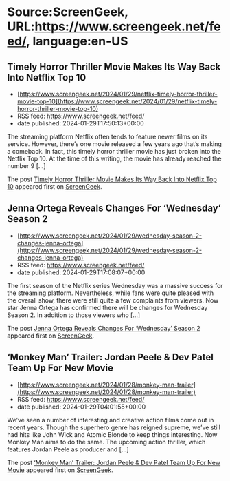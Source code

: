 # Source:ScreenGeek, URL:https://www.screengeek.net/feed/, language:en-US

## Timely Horror Thriller Movie Makes Its Way Back Into Netflix Top 10
 - [https://www.screengeek.net/2024/01/29/netflix-timely-horror-thriller-movie-top-10](https://www.screengeek.net/2024/01/29/netflix-timely-horror-thriller-movie-top-10)
 - RSS feed: https://www.screengeek.net/feed/
 - date published: 2024-01-29T17:50:13+00:00

<p>The streaming platform Netflix often tends to feature newer films on its service. However, there&#8217;s one movie released a few years ago that&#8217;s making a comeback. In fact, this timely horror thriller movie has just broken into the Netflix Top 10. At the time of this writing, the movie has already reached the number 9 [...]</p>
<p>The post <a href="https://www.screengeek.net/2024/01/29/netflix-timely-horror-thriller-movie-top-10/">Timely Horror Thriller Movie Makes Its Way Back Into Netflix Top 10</a> appeared first on <a href="https://www.screengeek.net">ScreenGeek</a>.</p>

## Jenna Ortega Reveals Changes For ‘Wednesday’ Season 2
 - [https://www.screengeek.net/2024/01/29/wednesday-season-2-changes-jenna-ortega](https://www.screengeek.net/2024/01/29/wednesday-season-2-changes-jenna-ortega)
 - RSS feed: https://www.screengeek.net/feed/
 - date published: 2024-01-29T17:08:07+00:00

<p>The first season of the Netflix series Wednesday was a massive success for the streaming platform. Nevertheless, while fans were quite pleased with the overall show, there were still quite a few complaints from viewers. Now star Jenna Ortega has confirmed there will be changes for Wednesday Season 2. In addition to those viewers who [...]</p>
<p>The post <a href="https://www.screengeek.net/2024/01/29/wednesday-season-2-changes-jenna-ortega/">Jenna Ortega Reveals Changes For &#8216;Wednesday&#8217; Season 2</a> appeared first on <a href="https://www.screengeek.net">ScreenGeek</a>.</p>

## ‘Monkey Man’ Trailer: Jordan Peele & Dev Patel Team Up For New Movie
 - [https://www.screengeek.net/2024/01/28/monkey-man-trailer](https://www.screengeek.net/2024/01/28/monkey-man-trailer)
 - RSS feed: https://www.screengeek.net/feed/
 - date published: 2024-01-29T04:01:55+00:00

<p>We&#8217;ve seen a number of interesting and creative action films come out in recent years. Though the superhero genre has reigned supreme, we&#8217;ve still had hits like John Wick and Atomic Blonde to keep things interesting. Now Monkey Man aims to do the same. The upcoming action thriller, which features Jordan Peele as producer and [...]</p>
<p>The post <a href="https://www.screengeek.net/2024/01/28/monkey-man-trailer/">&#8216;Monkey Man&#8217; Trailer: Jordan Peele &#038; Dev Patel Team Up For New Movie</a> appeared first on <a href="https://www.screengeek.net">ScreenGeek</a>.</p>

